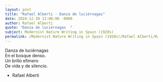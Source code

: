 ```yaml
---
layout: post
title: "Rafael Alberti - Danza de luciérnagas"
date: 2024-12-30 12:00:00 -0000
author: Rafael Alberti
quote: "Danza de luciérnagas  "
subject: Modernist Nature Writing in Spain (1920s)
permalink: /Modernist Nature Writing in Spain (1920s)/Rafael Alberti/Rafael Alberti - Danza de luciérnagas
---
```


Danza de luciérnagas  
En el bosque denso.  
Un brillo efímero  
De vida y de silencio.

- Rafael Alberti
